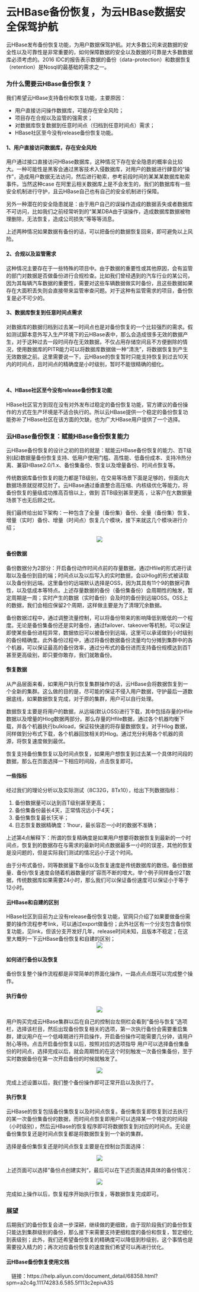 # 云HBase备份恢复，为云HBase数据安全保驾护航
云HBase发布备份恢复功能，为用户数据保驾护航。对大多数公司来说数据的安全性以及可靠性是非常重要的，如何保障数据的安全以及数据的可靠是大多数数据库必须考虑的。2016 IDC的报告表示数据的备份（data-protection）和数据恢复（retention）是Nosql的最基础的需求之一。

<h3>为什么需要云HBase备份恢复？</h3>
我们希望云HBase支持备份和恢复功能，主要原因：

- 用户直接访问操作数据库，可能存在安全风险；
- 项目存在合规以及监管的强需求；
- 对数据库恢复数据到任意时间点（归档到任意时间点）需求；
- HBase社区至今没有release备份恢复功能。

<h4>1、用户直接访问数据库，存在安全风险</h4>
用户通过接口直接访问HBase数据库，这种情况下存在安全隐患的概率会比较大。一种可能性是黑客会通过黑客技术入侵数据库，对用户的数据进行肆意的“操作”，造成用户数据无法访问，然后进行勒索，参考前段时间的某某某数据库勒索事件。当然这种case 在阿里云相关数据库上是不会发生的，我们的数据库有一些安全机制进行守护，且云HBase自己也有自己的安全机制进行保障。

另外一种潜在的安全隐患就是：由于用户自己的误操作造成的数据丢失或者数据库不可访问，比如我们之前经常听到的“某某DBA由于误操作，造成数据库数据被物理删除，无法恢复，造成公司损失”等等等消息。

上述两种情况如果数据有备份的话，可以把备份的数据恢复回来，即可避免以上风险。

<h4>2、合规以及监管需求</h4>
这种情况主要存在于一些特殊的项目中。由于数据的重要性或其他原因，会有监管的部门对数据是否做备份进行合规检查。比如我们曾经遇到的汽车行业的某公司，因为其每辆汽车数据的重要性，需要对这些车辆数据做实时备份，且这些数据如果存在大面积丢失则会直接带来监管审查问题。对于这种有监管需求的项目，备份恢复是必不可少的。

<h4>3、数据库恢复到任意时间点需求</h4>
对数据库的数据归档到过去某一时间点也是对备份恢复的一个比较强烈的需求。假如测试脚本意外写入生产环境下的云HBase表中，那么会造成很多无效的数据产生，对于这种过去一段时间存在无效数据，不仅占用存储空间且不方便删除的情况，使用数据库的PITR能力可以将数据库数据做一种“清洗”，将数据恢复到产生无效数据之前。这里需要说一下，云HBase的恢复暂时只能支持恢复到过去10天内的时间点，且时间点的精确度是小时级别，暂时不能很精确的细化。

 <h4>4、HBase社区至今没有release备份恢复功能</h4>
HBase社区官方到现在没有对外发布过稳定的备份恢复功能，官方建议的备份操作的方式在生产环境是不适合执行的。所以云HBase提供一个稳定的备份恢复功能弥补了HBase社区在该方面的欠缺，也为广大HBase用户提供了一个选择。

<h3>云HBase备份恢复：赋能HBase备份恢复能力</h3>
云HBase备份恢复的设计之初的目的就是：赋能云HBase备份恢复的能力、百T级别(起)数据量备份恢复支持、低用户使用门槛、高性能、低备份成本、支持冷热分离、兼容HBase2.0/1.x、备份集备份、恢复以及增量备份、时间点恢复等。

传统数据库备份恢复的能力都是TB级别，在交易等场景下面是足够的，但面向大数据场景就捉襟见肘了。云HBase通过垂直整合高压缩、内核级优化等能力，将备份恢复的量级成功推高百倍以上，做到 百TB级别甚至更高 ，让客户在大数据量场景下也无后顾之忧。

我们最终给出如下架构：一种包含了全量（备份集）备份、全量（备份集）恢复、增量（实时）备份、增量（时间点）恢复几个模块，接下来就这几个模块进行介绍；

<div style="text-align:center" align="center">
<img src="/Alibaba Cloud ApsaraDB/images/HBase备份恢复1.png" align="center" />
</div>

<h4>备份数据</h4>

备份数据分为2部分：开启备份动作时间点前的存量数据，通过Hfile的形式进行读取以及备份到目的端；时间点以及以后写入的实时数据，会以Hlog的形式被读取以及备份到远端。这里备份的远端默认选择是OSS，因为其具有11个9的数据可靠性，以及低成本等特点。上述存量数据的备份（备份集备份）会周期性的触发，暂定周期是一周；实时产生的数据（实时备份）会及时的备份到远端OSS。OSS上的数据，我们会相应保留2个周期，这样做主要是为了清理冗余数据。

备份数据过程中，通过调整流量控制，可以将备份带来的影响降低到极低的一个程度。无论是备份集备份还是实时备份，通过failover、takeover等机制，可以保证即使某些备份进程异常，数据依旧可以被备份到远端，这里可以承诺做到小时级别的备份精确度。此外备份过程中，通过将备份数据备份流量均匀分摊到集群中的各个机器，可以保证最高的备份效率，通过分布式的备份进而支持备份规模达到百T甚至更高级别，即只要你敢存，我们就敢备份。

<h4>恢复数据</h4>

从产品层面来看，如果用户执行恢复集群操作的话，云HBase会将数据恢复到一个全新的集群。这么做的目的是，尽可能的保证不侵入用户数据，守护最后一道数据底线，如果数据恢复完成，对于原的集群，用户可以自行处理。

数据恢复主要是将用户的数据，从远端(默认OSS)进行下载，其中包括存量的Hfile 数据以及增量的Hlog数据两部分。那么存量的Hfile数据，通过各个机器均衡下载，并各个机器执行bulkload，保证较快速的将存量数据恢复。对于Hlog 数据，同样做到分布式下载，各个机器回放相关的Hlog。通过充分利用各个机器的资源，将恢复速度做到最优。

恢复支持备份集恢复以及时间点恢复，如果用户想恢复到过去某一个具体时间段的数据，那么在页面选择一下相应时间段，点击恢复即可。

<h4>一些指标</h4>

经过我们的理论分析以及实际测试（8C32G，8Tx10），给出下列数据指标：

1. 备份数据量可以达到百T级别甚至更高；
2. 备份集备份最长4天，正常情况远小于4天；
3. 备份集恢复最长1天半；
4. 日志恢复数据精确度：1hour，最长容忍一小时的数据不准确；

上述第4点解释下：所谓的恢复精确度是如果用户想要将数据恢复到最新的一个时间点，恢复到的数据存在与需求的最新时间点数据最多一小时的误差，其他的恢复是没问题的，但是实际我们测试的情况远小于这个时间。

由于分布式备份，同等数据量下备份以及恢复速度是传统数据库的数倍。备份数据量、备份/恢复速度会随着机器数量的扩容而不断的增大。举个例子同样备份2T数据，传统数据库如果需要24小时，那么我们可以保证备份速度可以保证小于等于12小时。

<h4>云HBase和自建的区别</h4>
HBase社区到目前为止没有release备份恢复功能，官网只介绍了如果要做备份需要的操作流程参考link，可以通过export做备份；此外社区有一个分支包含备份恢复功能，见link，但该分支开发好几年，release时间未知，且版本不稳定；在这里大概列一下云HBase备份恢复和自建的区别；
<div style="text-align:center" align="center">
<img src="/Alibaba Cloud ApsaraDB/images/HBase备份恢复2.png" align="center" />
</div>
<h4>如何进行备份以及恢复</h4>
备份恢复整个操作流程都是非常简单的界面化操作，一路点点点既可以完成整个操作。
<h4>执行备份</h4>

<div style="text-align:center" align="center">
<img src="/Alibaba Cloud ApsaraDB/images/HBase备份恢复3.png" align="center" />
</div>

用户购买完成云HBase集群以后在自己的控制台左侧栏会看到“备份与恢复”选项栏，选择该栏目，然后出现备份恢复相关的选项，第一次执行备份会需要重启集群，建议用户在一个低峰期进行开启操作，开启备份操作可能需要几分钟，请用户耐心等待。点击开启备份恢复以后，按照对应的选项指导 用户可以选择备份集备份的时间点，选择完成以后，就会周期性的在这个时刻触发一次备份集备份，至于实时数据备份在第一次开启备份的时候就触发了。

<div style="text-align:center" align="center">
<img src="/Alibaba Cloud ApsaraDB/images/HBase备份恢复4.png" align="center" />
</div>

完成上述设置以后，我们整个备份操作即可正常开启以及执行了。

<h4>执行恢复</h4>

云HBase的恢复包括备份集恢复以及时间点恢复。备份集恢复即恢复到过去执行的某一次备份集备份的数据，而时间点恢复即用户可以选择某一个特定的时间段（小时级别），然后云HBase的恢复程序即可将数据恢复到对应的时间点。无论是备份集恢复还是时间点恢复都是将数据恢复到一个新的集群。

选择是备份集恢复还是时间点恢复主要是在控制台页面选择：

<div style="text-align:center" align="center">
<img src="/Alibaba Cloud ApsaraDB/images/HBase备份恢复5.png" align="center" />
</div>

上述页面可以选择”备份点创建实列“，最后可以在下述页面选择具体的备份情况：

<div style="text-align:center" align="center">
<img src="/Alibaba Cloud ApsaraDB/images/HBase备份恢复6.png" align="center" />
</div>

完成如上操作以后，恢复程序开始执行恢复，等数据恢复完成即可。

<h3>展望</h3>
后期我们的备份恢复会进一步深耕，继续做的更细致，由于现阶段我们的备份恢复只能达到集群级别的备份，那么接下来需要支持更细粒度的备份和恢复，暂定细化到表级别；此外，我们还希望备份恢复的精确度可以降低到秒级别，这个事情也是需要投入精力的；再次对应备份恢复的速度我们希望可以再进行优化。

<h4>云HBase备份恢复使用文档</h4>
  链接：https://help.aliyun.com/document_detail/68358.html?spm=a2c4g.11174283.6.585.5f113c2epivA3S
